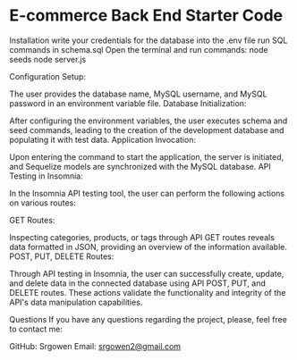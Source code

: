 # E-commerce Back End Starter Code
Installation
write your credentials for the database into the .env file
run SQL commands in schema.sql
Open the terminal and run commands:
node seeds
node server.js

Configuration Setup:

The user provides the database name, MySQL username, and MySQL password in an environment variable file.
Database Initialization:

After configuring the environment variables, the user executes schema and seed commands, leading to the creation of the development database and populating it with test data.
Application Invocation:

Upon entering the command to start the application, the server is initiated, and Sequelize models are synchronized with the MySQL database.
API Testing in Insomnia:

In the Insomnia API testing tool, the user can perform the following actions on various routes:

GET Routes:

Inspecting categories, products, or tags through API GET routes reveals data formatted in JSON, providing an overview of the information available.
POST, PUT, DELETE Routes:

Through API testing in Insomnia, the user can successfully create, update, and delete data in the connected database using API POST, PUT, and DELETE routes. These actions validate the functionality and integrity of the API's data manipulation capabilities.

Questions
If you have any questions regarding the project, please, feel free to contact me:

GitHub: Srgowen
Email: srgowen2@gmail.com